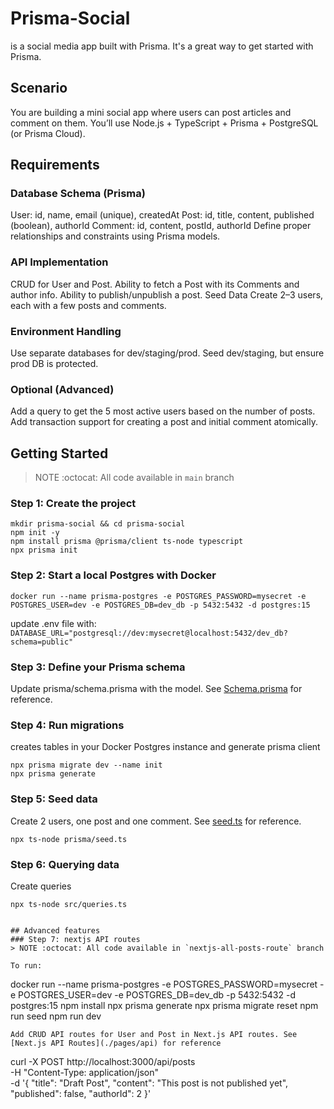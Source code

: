 # Prisma-Social
is a social media app built with Prisma. It's a great way to get started with Prisma.

## Scenario
You are building a mini social app where users can post articles and comment on them.
You’ll use Node.js + TypeScript + Prisma + PostgreSQL (or Prisma Cloud).

## Requirements

### Database Schema (Prisma)
User: id, name, email (unique), createdAt
Post: id, title, content, published (boolean), authorId
Comment: id, content, postId, authorId
Define proper relationships and constraints using Prisma models.

### API Implementation
CRUD for User and Post.
Ability to fetch a Post with its Comments and author info.
Ability to publish/unpublish a post.
Seed Data
Create 2–3 users, each with a few posts and comments.

### Environment Handling
Use separate databases for dev/staging/prod.
Seed dev/staging, but ensure prod DB is protected.

### Optional (Advanced)
Add a query to get the 5 most active users based on the number of posts.
Add transaction support for creating a post and initial comment atomically.

## Getting Started
> NOTE :octocat: All code available in `main` branch

### Step 1: Create the project
```
mkdir prisma-social && cd prisma-social
npm init -y
npm install prisma @prisma/client ts-node typescript
npx prisma init
```

### Step 2: Start a local Postgres with Docker
```
docker run --name prisma-postgres -e POSTGRES_PASSWORD=mysecret -e POSTGRES_USER=dev -e POSTGRES_DB=dev_db -p 5432:5432 -d postgres:15
```
update .env file with:
`DATABASE_URL="postgresql://dev:mysecret@localhost:5432/dev_db?schema=public"`

### Step 3: Define your Prisma schema
Update prisma/schema.prisma with the model. See [Schema.prisma](./prisma/schema.prisma) for reference.

### Step 4: Run migrations
creates tables in your Docker Postgres instance and generate prisma client
```
npx prisma migrate dev --name init
npx prisma generate
```
### Step 5: Seed data
Create 2 users, one post and one comment. See [seed.ts](./prisma/seed.ts) for reference.
```
npx ts-node prisma/seed.ts
```

### Step 6: Querying data
Create queries
```
npx ts-node src/queries.ts


## Advanced features
### Step 7: nextjs API routes
> NOTE :octocat: All code available in `nextjs-all-posts-route` branch

To run:
```
docker run --name prisma-postgres -e POSTGRES_PASSWORD=mysecret -e POSTGRES_USER=dev -e POSTGRES_DB=dev_db -p 5432:5432 -d postgres:15
npm install
npx prisma generate
npx prisma migrate reset
npm run seed
npm run dev
```
Add CRUD API routes for User and Post in Next.js API routes. See [Next.js API Routes](./pages/api) for reference
```
  curl -X POST http://localhost:3000/api/posts \
    -H "Content-Type: application/json" \
    -d '{
      "title": "Draft Post",
      "content": "This post is not published yet",
      "published": false,
      "authorId": 2
    }'
```

```

